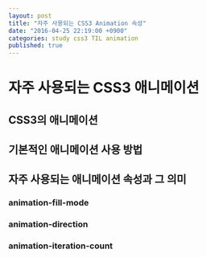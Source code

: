 ```yaml
---
layout: post
title: "자주 사용되는 CSS3 Animation 속성"
date: "2016-04-25 22:19:00 +0900"
categories: study css3 TIL animation
published: true
---
```


# 자주 사용되는 CSS3 애니메이션

## CSS3의 애니메이션

## 기본적인 애니메이션 사용 방법

## 자주 사용되는 애니메이션 속성과 그 의미

### animation-fill-mode

### animation-direction

### animation-iteration-count
